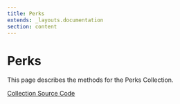 ```yaml
---
title: Perks
extends: _layouts.documentation
section: content
---
```


# Perks

This page describes the methods for the Perks Collection.

[Collection Source Code](https://github.com/supergrecko/RiotQuest/blob/master/src/RiotQuest/Components/Collections/Perks.php)

